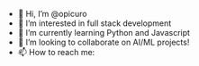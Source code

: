 - 👋 Hi, I’m @opicuro
- 👀 I’m interested in full stack development
- 🌱 I’m currently learning Python and Javascript
- 💞️ I’m looking to collaborate on AI/ML projects!
- 📫 How to reach me:

<!---
opicuro/opicuro is a ✨ special ✨ repository because its `README.md` (this file) appears on your GitHub profile.
You can click the Preview link to take a look at your changes.
--->
